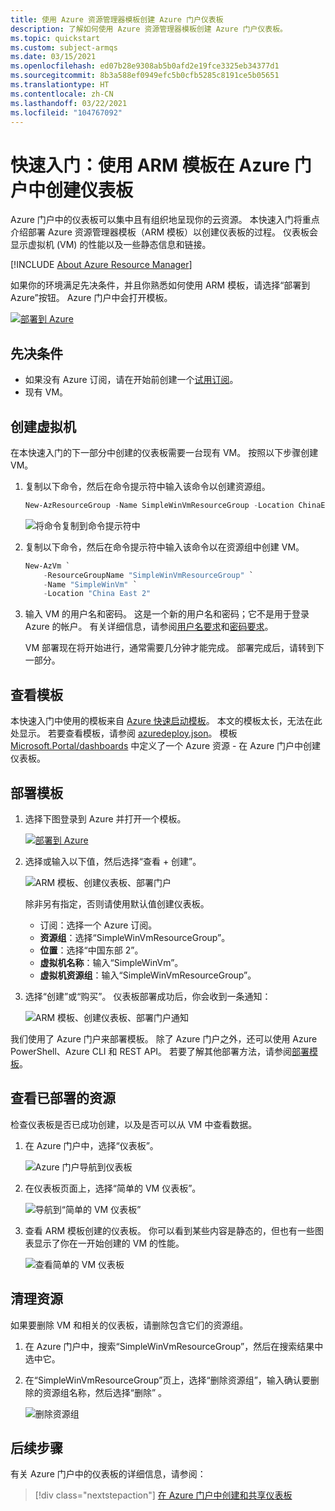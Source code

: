 ```yaml
---
title: 使用 Azure 资源管理器模板创建 Azure 门户仪表板
description: 了解如何使用 Azure 资源管理器模板创建 Azure 门户仪表板。
ms.topic: quickstart
ms.custom: subject-armqs
ms.date: 03/15/2021
ms.openlocfilehash: ed07b28e9308ab5b0afd2e19fce3325eb34377d1
ms.sourcegitcommit: 8b3a588ef0949efc5b0cfb5285c8191ce5b05651
ms.translationtype: HT
ms.contentlocale: zh-CN
ms.lasthandoff: 03/22/2021
ms.locfileid: "104767092"
---
```

# <a name="quickstart-create-a-dashboard-in-the-azure-portal-by-using-an-arm-template"></a>快速入门：使用 ARM 模板在 Azure 门户中创建仪表板

Azure 门户中的仪表板可以集中且有组织地呈现你的云资源。 本快速入门将重点介绍部署 Azure 资源管理器模板（ARM 模板）以创建仪表板的过程。 仪表板会显示虚拟机 (VM) 的性能以及一些静态信息和链接。

[!INCLUDE [About Azure Resource Manager](../../includes/resource-manager-quickstart-introduction.md)]

如果你的环境满足先决条件，并且你熟悉如何使用 ARM 模板，请选择“部署到 Azure”按钮。 Azure 门户中会打开模板。

[![部署到 Azure](../media/template-deployments/deploy-to-azure.svg)](https://portal.azure.cn/#create/Microsoft.Template/uri/https%3A%2F%2Fraw.githubusercontent.com%2FAzure%2Fazure-quickstart-templates%2Fmaster%2F101-azure-portal-dashboard%2Fazuredeploy.json)

## <a name="prerequisites"></a>先决条件

- 如果没有 Azure 订阅，请在开始前创建一个[试用订阅](https://www.microsoft.com/china/azure/index.html?fromtype=cn)。
- 现有 VM。

## <a name="create-a-virtual-machine"></a>创建虚拟机

在本快速入门的下一部分中创建的仪表板需要一台现有 VM。 按照以下步骤创建 VM。

<!--1. In the Azure portal, select Cloud Shell.

    ![Select Cloud shell from the Azure portal ribbon](media/quick-create-template/cloud-shell.png) -->

1. 复制以下命令，然后在命令提示符中输入该命令以创建资源组。

    ```powershell
    New-AzResourceGroup -Name SimpleWinVmResourceGroup -Location ChinaEast2
    ```

    ![将命令复制到命令提示符中](media/quick-create-template/command-prompt.png)

1. 复制以下命令，然后在命令提示符中输入该命令以在资源组中创建 VM。

    ```powershell
    New-AzVm `
        -ResourceGroupName "SimpleWinVmResourceGroup" `
        -Name "SimpleWinVm" `
        -Location "China East 2"
    ```

1. 输入 VM 的用户名和密码。 这是一个新的用户名和密码；它不是用于登录 Azure 的帐户。 有关详细信息，请参阅[用户名要求](../virtual-machines/windows/faq.md#what-are-the-username-requirements-when-creating-a-vm)和[密码要求](../virtual-machines/windows/faq.md#what-are-the-password-requirements-when-creating-a-vm)。

    VM 部署现在将开始进行，通常需要几分钟才能完成。 部署完成后，请转到下一部分。

## <a name="review-the-template"></a>查看模板

本快速入门中使用的模板来自 [Azure 快速启动模板](https://azure.microsoft.com/resources/templates/101-azure-portal-dashboard/)。 本文的模板太长，无法在此处显示。 若要查看模板，请参阅 [azuredeploy.json](https://raw.githubusercontent.com/Azure/azure-quickstart-templates/master/101-azure-portal-dashboard/azuredeploy.json)。 模板 [Microsoft.Portal/dashboards](https://docs.microsoft.com/azure/templates/microsoft.portal/dashboards) 中定义了一个 Azure 资源 - 在 Azure 门户中创建仪表板。

## <a name="deploy-the-template"></a>部署模板

1. 选择下图登录到 Azure 并打开一个模板。

    [![部署到 Azure](../media/template-deployments/deploy-to-azure.svg)](https://portal.azure.cn/#create/Microsoft.Template/uri/https%3A%2F%2Fraw.githubusercontent.com%2FAzure%2Fazure-quickstart-templates%2Fmaster%2F101-azure-portal-dashboard%2Fazuredeploy.json)

1. 选择或输入以下值，然后选择“查看 + 创建”。

    ![ARM 模板、创建仪表板、部署门户](media/quick-create-template/create-dashboard-using-template-portal.png)

    除非另有指定，否则请使用默认值创建仪表板。

    * 订阅：选择一个 Azure 订阅。
    * **资源组**：选择“SimpleWinVmResourceGroup”。
    * **位置**：选择“中国东部 2”。
    * **虚拟机名称**：输入“SimpleWinVm”。
    * **虚拟机资源组**：输入“SimpleWinVmResourceGroup”。

1. 选择“创建”或“购买”。  仪表板部署成功后，你会收到一条通知：

    ![ARM 模板、创建仪表板、部署门户通知](media/quick-create-template/resource-manager-template-portal-deployment-notification.png)

我们使用了 Azure 门户来部署模板。 除了 Azure 门户之外，还可以使用 Azure PowerShell、Azure CLI 和 REST API。 若要了解其他部署方法，请参阅[部署模板](../azure-resource-manager/templates/deploy-powershell.md)。

## <a name="review-deployed-resources"></a>查看已部署的资源

检查仪表板是否已成功创建，以及是否可以从 VM 中查看数据。

1. 在 Azure 门户中，选择“仪表板”。

    ![Azure 门户导航到仪表板](media/quick-create-template/navigate-to-dashboards.png)

1. 在仪表板页面上，选择“简单的 VM 仪表板”。

    ![导航到“简单的 VM 仪表板”](media/quick-create-template/select-simple-vm-dashboard.png)

1. 查看 ARM 模板创建的仪表板。 你可以看到某些内容是静态的，但也有一些图表显示了你在一开始创建的 VM 的性能。

    ![查看简单的 VM 仪表板](media/quick-create-template/review-simple-vm-dashboard.png)

## <a name="clean-up-resources"></a>清理资源

如果要删除 VM 和相关的仪表板，请删除包含它们的资源组。

1. 在 Azure 门户中，搜索“SimpleWinVmResourceGroup”，然后在搜索结果中选中它。

1. 在“SimpleWinVmResourceGroup”页上，选择“删除资源组”，输入确认要删除的资源组名称，然后选择“删除”  。

    ![删除资源组](media/quick-create-template/delete-resource-group.png)

## <a name="next-steps"></a>后续步骤

有关 Azure 门户中的仪表板的详细信息，请参阅：

> [!div class="nextstepaction"]
> [在 Azure 门户中创建和共享仪表板](azure-portal-dashboards.md)

